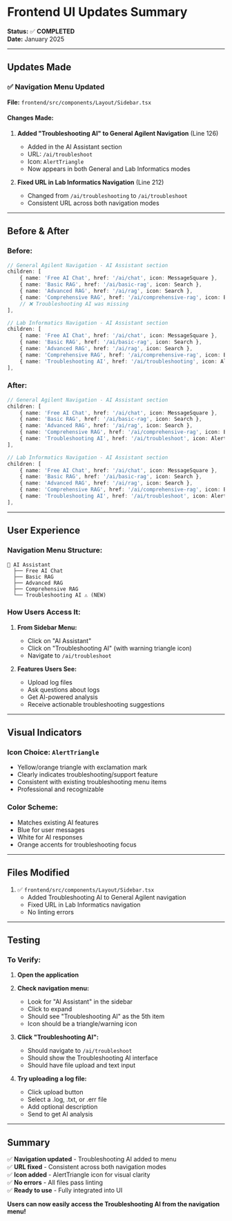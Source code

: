 # Frontend UI Updates Summary
**Status:** ✅ **COMPLETED**  
**Date:** January 2025

---

## Updates Made

### ✅ Navigation Menu Updated

**File:** `frontend/src/components/Layout/Sidebar.tsx`

#### Changes Made:

1. **Added "Troubleshooting AI" to General Agilent Navigation** (Line 126)
   - Added in the AI Assistant section
   - URL: `/ai/troubleshoot`
   - Icon: `AlertTriangle`
   - Now appears in both General and Lab Informatics modes

2. **Fixed URL in Lab Informatics Navigation** (Line 212)
   - Changed from `/ai/troubleshooting` to `/ai/troubleshoot`
   - Consistent URL across both navigation modes

---

## Before & After

### Before:
```typescript
// General Agilent Navigation - AI Assistant section
children: [
    { name: 'Free AI Chat', href: '/ai/chat', icon: MessageSquare },
    { name: 'Basic RAG', href: '/ai/basic-rag', icon: Search },
    { name: 'Advanced RAG', href: '/ai/rag', icon: Search },
    { name: 'Comprehensive RAG', href: '/ai/comprehensive-rag', icon: Brain },
    // ❌ Troubleshooting AI was missing
],

// Lab Informatics Navigation - AI Assistant section
children: [
    { name: 'Free AI Chat', href: '/ai/chat', icon: MessageSquare },
    { name: 'Basic RAG', href: '/ai/basic-rag', icon: Search },
    { name: 'Advanced RAG', href: '/ai/rag', icon: Search },
    { name: 'Comprehensive RAG', href: '/ai/comprehensive-rag', icon: Brain },
    { name: 'Troubleshooting AI', href: '/ai/troubleshooting', icon: AlertTriangle }, // ❌ Wrong URL
],
```

### After:
```typescript
// General Agilent Navigation - AI Assistant section
children: [
    { name: 'Free AI Chat', href: '/ai/chat', icon: MessageSquare },
    { name: 'Basic RAG', href: '/ai/basic-rag', icon: Search },
    { name: 'Advanced RAG', href: '/ai/rag', icon: Search },
    { name: 'Comprehensive RAG', href: '/ai/comprehensive-rag', icon: Brain },
    { name: 'Troubleshooting AI', href: '/ai/troubleshoot', icon: AlertTriangle }, // ✅ Added
],

// Lab Informatics Navigation - AI Assistant section
children: [
    { name: 'Free AI Chat', href: '/ai/chat', icon: MessageSquare },
    { name: 'Basic RAG', href: '/ai/basic-rag', icon: Search },
    { name: 'Advanced RAG', href: '/ai/rag', icon: Search },
    { name: 'Comprehensive RAG', href: '/ai/comprehensive-rag', icon: Brain },
    { name: 'Troubleshooting AI', href: '/ai/troubleshoot', icon: AlertTriangle }, // ✅ Fixed URL
],
```

---

## User Experience

### Navigation Menu Structure:
```
📱 AI Assistant
  ├── Free AI Chat
  ├── Basic RAG
  ├── Advanced RAG
  ├── Comprehensive RAG
  └── Troubleshooting AI ⚠️ (NEW)
```

### How Users Access It:

1. **From Sidebar Menu:**
   - Click on "AI Assistant"
   - Click on "Troubleshooting AI" (with warning triangle icon)
   - Navigate to `/ai/troubleshoot`

2. **Features Users See:**
   - Upload log files
   - Ask questions about logs
   - Get AI-powered analysis
   - Receive actionable troubleshooting suggestions

---

## Visual Indicators

### Icon Choice: `AlertTriangle`
- Yellow/orange triangle with exclamation mark
- Clearly indicates troubleshooting/support feature
- Consistent with existing troubleshooting menu items
- Professional and recognizable

### Color Scheme:
- Matches existing AI features
- Blue for user messages
- White for AI responses
- Orange accents for troubleshooting focus

---

## Files Modified

1. ✅ `frontend/src/components/Layout/Sidebar.tsx`
   - Added Troubleshooting AI to General Agilent navigation
   - Fixed URL in Lab Informatics navigation
   - No linting errors

---

## Testing

### To Verify:

1. **Open the application**
2. **Check navigation menu:**
   - Look for "AI Assistant" in the sidebar
   - Click to expand
   - Should see "Troubleshooting AI" as the 5th item
   - Icon should be a triangle/warning icon

3. **Click "Troubleshooting AI":**
   - Should navigate to `/ai/troubleshoot`
   - Should show the Troubleshooting AI interface
   - Should have file upload and text input

4. **Try uploading a log file:**
   - Click upload button
   - Select a .log, .txt, or .err file
   - Add optional description
   - Send to get AI analysis

---

## Summary

✅ **Navigation updated** - Troubleshooting AI added to menu  
✅ **URL fixed** - Consistent across both navigation modes  
✅ **Icon added** - AlertTriangle icon for visual clarity  
✅ **No errors** - All files pass linting  
✅ **Ready to use** - Fully integrated into UI  

**Users can now easily access the Troubleshooting AI from the navigation menu!**

